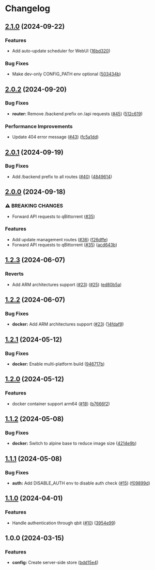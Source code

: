 # Changelog

## [2.1.0](https://github.com/VueTorrent/vuetorrent-backend/compare/v2.0.2...v2.1.0) (2024-09-22)


### Features

* Add auto-update scheduler for WebUI ([16bd320](https://github.com/VueTorrent/vuetorrent-backend/commit/16bd3204615e02bb7b4d089776138345d99c16be))


### Bug Fixes

* Make dev-only CONFIG_PATH env optional ([503434b](https://github.com/VueTorrent/vuetorrent-backend/commit/503434b512e73c422d5b884535990ff46c1b1242))

## [2.0.2](https://github.com/VueTorrent/vuetorrent-backend/compare/v2.0.1...v2.0.2) (2024-09-20)


### Bug Fixes

* **router:** Remove /backend prefix on /api requests ([#45](https://github.com/VueTorrent/vuetorrent-backend/issues/45)) ([512c619](https://github.com/VueTorrent/vuetorrent-backend/commit/512c61959d28093356482754a395f4349e8fd6b2))


### Performance Improvements

* Update 404 error message ([#43](https://github.com/VueTorrent/vuetorrent-backend/issues/43)) ([fc5a1dd](https://github.com/VueTorrent/vuetorrent-backend/commit/fc5a1ddecaa13aa42da204a69da51dbd76de68ca))

## [2.0.1](https://github.com/VueTorrent/vuetorrent-backend/compare/v2.0.0...v2.0.1) (2024-09-19)


### Bug Fixes

* Add /backend prefix to all routes ([#40](https://github.com/VueTorrent/vuetorrent-backend/issues/40)) ([4849614](https://github.com/VueTorrent/vuetorrent-backend/commit/4849614fa8fbbde1059ac24ffa437348d79140c5))

## [2.0.0](https://github.com/VueTorrent/vuetorrent-backend/compare/v1.2.3...v2.0.0) (2024-09-18)


### ⚠ BREAKING CHANGES

* Forward API requests to qBittorrent ([#35](https://github.com/VueTorrent/vuetorrent-backend/issues/35))

### Features

* Add update management routes ([#36](https://github.com/VueTorrent/vuetorrent-backend/issues/36)) ([f26dffe](https://github.com/VueTorrent/vuetorrent-backend/commit/f26dffeb7f6854f431a7cc7b70754de1e4be8024))
* Forward API requests to qBittorrent ([#35](https://github.com/VueTorrent/vuetorrent-backend/issues/35)) ([acd643b](https://github.com/VueTorrent/vuetorrent-backend/commit/acd643b05746dcb65fbadf4509c16cea23d81b03))

## [1.2.3](https://github.com/VueTorrent/vuetorrent-backend/compare/v1.2.2...v1.2.3) (2024-06-07)


### Reverts

* Add ARM architectures support ([#23](https://github.com/VueTorrent/vuetorrent-backend/issues/23)) ([#25](https://github.com/VueTorrent/vuetorrent-backend/issues/25)) ([ed80b5a](https://github.com/VueTorrent/vuetorrent-backend/commit/ed80b5a55080bd1366fc44fdc3a7f56b0a46ee9d))

## [1.2.2](https://github.com/VueTorrent/vuetorrent-backend/compare/v1.2.1...v1.2.2) (2024-06-07)


### Bug Fixes

* **docker:** Add ARM architectures support ([#23](https://github.com/VueTorrent/vuetorrent-backend/issues/23)) ([14fdaf9](https://github.com/VueTorrent/vuetorrent-backend/commit/14fdaf9cac4a825a64d01b23cfa6774fa09f3634))

## [1.2.1](https://github.com/VueTorrent/vuetorrent-backend/compare/v1.2.0...v1.2.1) (2024-05-12)


### Bug Fixes

* **docker:** Enable multi-platform build ([946717b](https://github.com/VueTorrent/vuetorrent-backend/commit/946717b94fb717efc43c4144298b255e8e9069f6))

## [1.2.0](https://github.com/VueTorrent/vuetorrent-backend/compare/v1.1.2...v1.2.0) (2024-05-12)


### Features

* docker container support arm64 ([#18](https://github.com/VueTorrent/vuetorrent-backend/issues/18)) ([b7666f2](https://github.com/VueTorrent/vuetorrent-backend/commit/b7666f209b7b9e1649d37db46b42c1a1f4061c0d))

## [1.1.2](https://github.com/VueTorrent/vuetorrent-backend/compare/v1.1.1...v1.1.2) (2024-05-08)


### Bug Fixes

* **docker:** Switch to alpine base to reduce image size ([4214e9b](https://github.com/VueTorrent/vuetorrent-backend/commit/4214e9b90d9df90e96925d5665184c7ef5783725))

## [1.1.1](https://github.com/VueTorrent/vuetorrent-backend/compare/v1.1.0...v1.1.1) (2024-05-08)


### Bug Fixes

* **auth:** Add DISABLE_AUTH env to disable auth check ([#15](https://github.com/VueTorrent/vuetorrent-backend/issues/15)) ([f09899d](https://github.com/VueTorrent/vuetorrent-backend/commit/f09899d19321f9b25f1b391635be88f2df656254))

## [1.1.0](https://github.com/VueTorrent/vuetorrent-backend/compare/v1.0.0...v1.1.0) (2024-04-01)


### Features

* Handle authentication through qbit ([#10](https://github.com/VueTorrent/vuetorrent-backend/issues/10)) ([3954e99](https://github.com/VueTorrent/vuetorrent-backend/commit/3954e991f7f79784d854440e1b574ebfce79452e))

## 1.0.0 (2024-03-15)


### Features

* **config:** Create server-side store ([bdd15e4](https://github.com/VueTorrent/vuetorrent-backend/commit/bdd15e404e9efc839ef3023d74ba7011b31fe46d))
